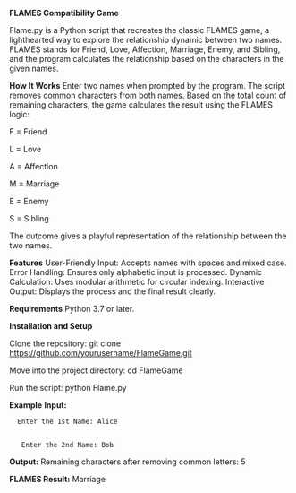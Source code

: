 **FLAMES Compatibility Game**

Flame.py is a Python script that recreates the classic FLAMES game, a lighthearted way to explore the relationship dynamic between two names. FLAMES stands for Friend, Love, Affection, Marriage, Enemy, and Sibling, and the program calculates the relationship based on the characters in the given names.

**How It Works**
Enter two names when prompted by the program.
The script removes common characters from both names.
Based on the total count of remaining characters, the game calculates the result using the FLAMES logic:

F = Friend

L = Love

A = Affection

M = Marriage

E = Enemy

S = Sibling

The outcome gives a playful representation of the relationship between the two names.

**Features**
User-Friendly Input: Accepts names with spaces and mixed case.
Error Handling: Ensures only alphabetic input is processed.
Dynamic Calculation: Uses modular arithmetic for circular indexing.
Interactive Output: Displays the process and the final result clearly.

**Requirements**
Python 3.7 or later.

**Installation and Setup**

Clone the repository: git clone https://github.com/yourusername/FlameGame.git

Move into the project directory: cd FlameGame

Run the script: python Flame.py

**Example**
**Input:** 

	  Enter the 1st Name: Alice


       Enter the 2nd Name: Bob
       
**Output:** Remaining characters after removing common letters: 5


**FLAMES Result:** Marriage
